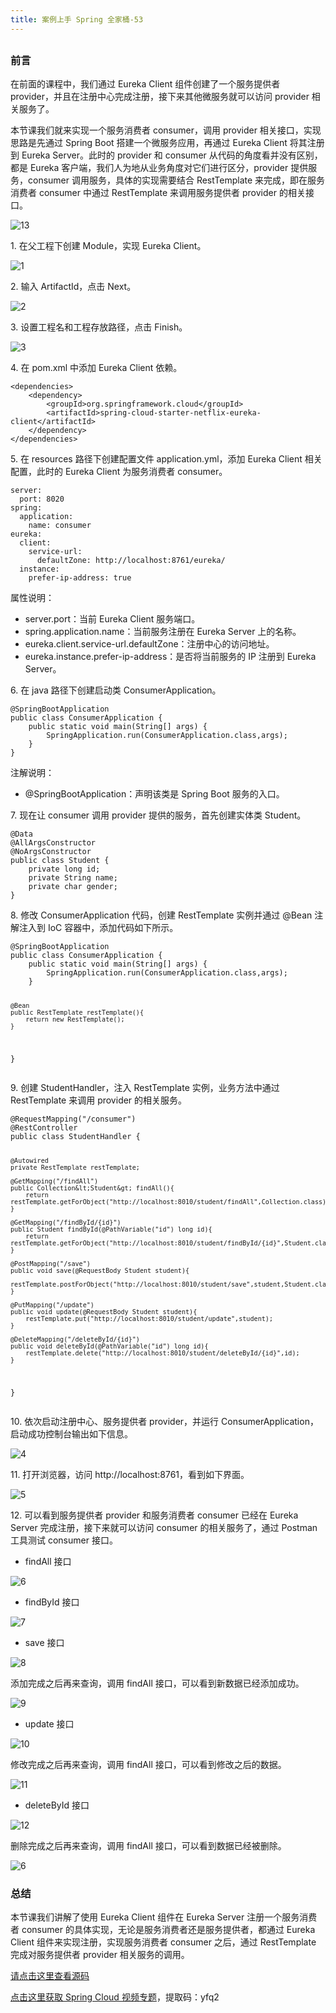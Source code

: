 ```yaml
---
title: 案例上手 Spring 全家桶-53
---
```

<article id="topicContainer" class="column_content"><h2 class="topic_title"></h2><div><h3 id="">前言</h3>
<p>在前面的课程中，我们通过 Eureka Client 组件创建了一个服务提供者 provider，并且在注册中心完成注册，接下来其他微服务就可以访问 provider 相关服务了。</p>
<p>本节课我们就来实现一个服务消费者 consumer，调用 provider 相关接口，实现思路是先通过 Spring Boot 搭建一个微服务应用，再通过 Eureka Client 将其注册到 Eureka Server。此时的 provider 和 consumer 从代码的角度看并没有区别，都是 Eureka 客户端，我们人为地从业务角度对它们进行区分，provider 提供服务，consumer 调用服务，具体的实现需要结合 RestTemplate 来完成，即在服务消费者 consumer 中通过 RestTemplate 来调用服务提供者 provider 的相关接口。</p>
<p><img src="https://images.gitbook.cn/23f40cc0-d23f-11e9-b943-9d5bb2abdc80" alt="13" /></p>
<p>1. 在父工程下创建 Module，实现 Eureka Client。</p>
<p><img src="https://images.gitbook.cn/4d8ed650-d23f-11e9-84ba-0bd4ba7d7fb3" alt="1" /></p>
<p>2. 输入 ArtifactId，点击 Next。</p>
<p><img src="https://images.gitbook.cn/575b3ac0-d23f-11e9-bcae-b7c2737c8da6" alt="2" /></p>
<p>3. 设置工程名和工程存放路径，点击 Finish。</p>
<p><img src="https://images.gitbook.cn/61ecc3f0-d23f-11e9-84ba-0bd4ba7d7fb3" alt="3" /></p>
<p>4. 在 pom.xml 中添加 Eureka Client 依赖。</p>
<pre><code class="xml language-xml">&lt;dependencies&gt;
    &lt;dependency&gt;
        &lt;groupId&gt;org.springframework.cloud&lt;/groupId&gt;
        &lt;artifactId&gt;spring-cloud-starter-netflix-eureka-client&lt;/artifactId&gt;
    &lt;/dependency&gt;
&lt;/dependencies&gt;
</code></pre>
<p>5. 在 resources 路径下创建配置文件 application.yml，添加 Eureka Client 相关配置，此时的 Eureka Client 为服务消费者 consumer。</p>
<pre><code class="yaml language-yaml">server:
  port: 8020
spring:
  application:
    name: consumer
eureka:
  client:
    service-url:
      defaultZone: http://localhost:8761/eureka/
  instance:
    prefer-ip-address: true
</code></pre>
<p>属性说明：</p>
<ul>
<li>server.port：当前 Eureka Client 服务端口。</li>
<li>spring.application.name：当前服务注册在 Eureka Server 上的名称。</li>
<li>eureka.client.service-url.defaultZone：注册中心的访问地址。</li>
<li>eureka.instance.prefer-ip-address：是否将当前服务的 IP 注册到 Eureka Server。</li>
</ul>
<p>6. 在 java 路径下创建启动类 ConsumerApplication。</p>
<pre><code class="java language-java">@SpringBootApplication
public class ConsumerApplication {
    public static void main(String[] args) {
        SpringApplication.run(ConsumerApplication.class,args);
    }
}
</code></pre>
<p>注解说明：</p>
<ul>
<li>@SpringBootApplication：声明该类是 Spring Boot 服务的入口。</li>
</ul>
<p>7. 现在让 consumer 调用 provider 提供的服务，首先创建实体类 Student。</p>
<pre><code class="java language-java">@Data
@AllArgsConstructor
@NoArgsConstructor
public class Student {
    private long id;
    private String name;
    private char gender;
}
</code></pre>
<p>8. 修改 ConsumerApplication 代码，创建 RestTemplate 实例并通过 @Bean 注解注入到 IoC 容器中，添加代码如下所示。</p>
<pre><code class="java language-java">@SpringBootApplication
public class ConsumerApplication {
    public static void main(String[] args) {
        SpringApplication.run(ConsumerApplication.class,args);
    }

    @Bean
    public RestTemplate restTemplate(){
        return new RestTemplate();
    }
}
</code></pre>
<p>9. 创建 StudentHandler，注入 RestTemplate 实例，业务方法中通过 RestTemplate 来调用 provider 的相关服务。</p>
<pre><code class="java language-java">@RequestMapping("/consumer")
@RestController
public class StudentHandler {

    @Autowired
    private RestTemplate restTemplate;

    @GetMapping("/findAll")
    public Collection&lt;Student&gt; findAll(){
        return restTemplate.getForObject("http://localhost:8010/student/findAll",Collection.class);
    }

    @GetMapping("/findById/{id}")
    public Student findById(@PathVariable("id") long id){
        return restTemplate.getForObject("http://localhost:8010/student/findById/{id}",Student.class,id);
    }

    @PostMapping("/save")
    public void save(@RequestBody Student student){
        restTemplate.postForObject("http://localhost:8010/student/save",student,Student.class);
    }

    @PutMapping("/update")
    public void update(@RequestBody Student student){
        restTemplate.put("http://localhost:8010/student/update",student);
    }

    @DeleteMapping("/deleteById/{id}")
    public void deleteById(@PathVariable("id") long id){
        restTemplate.delete("http://localhost:8010/student/deleteById/{id}",id);
    }
}
</code></pre>
<p>10. 依次启动注册中心、服务提供者 provider，并运行 ConsumerApplication，启动成功控制台输出如下信息。</p>
<p><img src="https://images.gitbook.cn/94545c40-d23f-11e9-bcae-b7c2737c8da6" alt="4" /></p>
<p>11. 打开浏览器，访问 http://localhost:8761，看到如下界面。</p>
<p><img src="https://images.gitbook.cn/9e9ef160-d23f-11e9-84ba-0bd4ba7d7fb3" alt="5" /></p>
<p>12. 可以看到服务提供者 provider 和服务消费者 consumer 已经在 Eureka Server 完成注册，接下来就可以访问 consumer 的相关服务了，通过 Postman 工具测试 consumer 接口。</p>
<ul>
<li>findAll 接口</li>
</ul>
<p><img src="https://images.gitbook.cn/aac5c090-d23f-11e9-8d0f-6b56ebcd1907" alt="6" /></p>
<ul>
<li>findById 接口</li>
</ul>
<p><img src="https://images.gitbook.cn/b4556a20-d23f-11e9-84ba-0bd4ba7d7fb3" alt="7" /></p>
<ul>
<li>save 接口</li>
</ul>
<p><img src="https://images.gitbook.cn/bc142440-d23f-11e9-bcae-b7c2737c8da6" alt="8" /></p>
<p>添加完成之后再来查询，调用 findAll 接口，可以看到新数据已经添加成功。</p>
<p><img src="https://images.gitbook.cn/c5418990-d23f-11e9-8d0f-6b56ebcd1907" alt="9" /></p>
<ul>
<li>update 接口</li>
</ul>
<p><img src="https://images.gitbook.cn/ccfaec80-d23f-11e9-84ba-0bd4ba7d7fb3" alt="10" /></p>
<p>修改完成之后再来查询，调用 findAll 接口，可以看到修改之后的数据。</p>
<p><img src="https://images.gitbook.cn/d596e740-d23f-11e9-8d0f-6b56ebcd1907" alt="11" /></p>
<ul>
<li>deleteById 接口</li>
</ul>
<p><img src="https://images.gitbook.cn/16d02370-d240-11e9-84ba-0bd4ba7d7fb3" alt="12" /></p>
<p>删除完成之后再来查询，调用 findAll 接口，可以看到数据已经被删除。</p>
<p><img src="https://images.gitbook.cn/1d7b98d0-d240-11e9-8d0f-6b56ebcd1907" alt="6" /></p>
<h3 id="-1">总结</h3>
<p>本节课我们讲解了使用 Eureka Client 组件在 Eureka Server 注册一个服务消费者 consumer 的具体实现，无论是服务消费者还是服务提供者，都通过 Eureka Client 组件来实现注册，实现服务消费者 consumer 之后，通过 RestTemplate 完成对服务提供者 provider 相关服务的调用。</p>
<p><a href="https://github.com/southwind9801/myspringclouddemo.git">请点击这里查看源码</a></p>
<p><a href="https://pan.baidu.com/s/1P_3n6KnPdWBFnlAtEdTm2g">点击这里获取 Spring Cloud 视频专题</a>，提取码：yfq2</p></div></article>